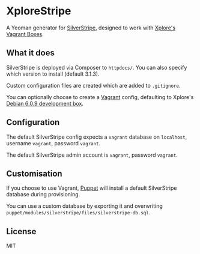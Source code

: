 # XploreStripe

A Yeoman generator for [SilverStripe](http://www.silverstripe.org/), designed to work with [Xplore's](http://www.xplore.net/) [Vagrant Boxes](https://vagrantcloud.com/xplore/).

## What it does

SilverStripe is deployed via Composer to `httpdocs/`.  You can also specify which version to install (default 3.1.3).

Custom configuration files are created which are added to `.gitignore`.

You can optionally choose to create a [Vagrant](http://www.vagrantup.com/) config, defaulting to Xplore's [Debian 6.0.9 development box](https://vagrantcloud.com/xplore/debian-6.0.9).

## Configuration

The default SilverStripe config expects a `vagrant` database on `localhost`, username `vagrant`, password `vagrant`.

The default SilverStripe admin account is `vagrant`, password `vagrant`.

## Customisation

If you choose to use Vagrant, [Puppet](http://puppetlabs.com/) will install a default SilverStripe database during provisioning.

You can use a custom database by exporting it and overwriting `puppet/modules/silverstripe/files/silverstripe-db.sql`.

## License

MIT
